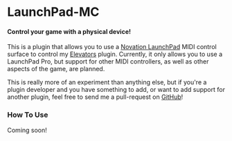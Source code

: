# LaunchPad-MC
#### Control your game with a physical device!

This is a plugin that allows you to use a [Novation LaunchPad](http://us.novationmusic.com/launch/launchpad-pro) MIDI control surface to control my [Elevators](http://dev.bukkit.org/projects/elevators-v2) plugin. Currently, it only allows you to use a LaunchPad Pro, but support for other MIDI controllers, as well as other aspects of the game, are planned.

This is really more of an experiment than anything else, but if you're a plugin developer and you have something to add, or want to add support for another plugin, feel free to send me a pull-request on [GitHub](http://github.com/Pecacheu/LaunchPad-MC/pulls)!

### How To Use
Coming soon!